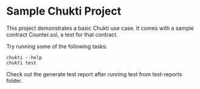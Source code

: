 # Sample Chukti Project

This project demonstrates a basic Chukti use case. It comes with a sample contract Counter.sol, a test for that contract.

Try running some of the following tasks:

```shell
chukti --help
chukti test
```

Check out the generate test report after running test from test-reports folder.
